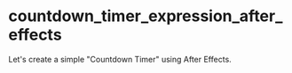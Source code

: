 # countdown_timer_expression_after_effects
Let's create a simple "Countdown Timer" using After Effects.

